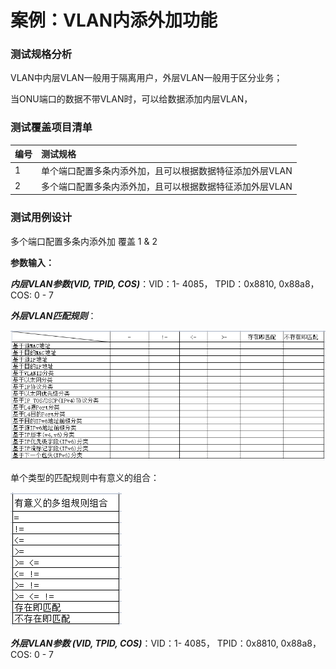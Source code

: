 # 案例：VLAN内添外加功能

### 测试规格分析

VLAN中内层VLAN一般用于隔离用户，外层VLAN一般用于区分业务；

当ONU端口的数据不带VLAN时，可以给数据添加内层VLAN，

### 测试覆盖项目清单

| 编号 | 测试规格 |
| :--- | :--- |
| 1 | 单个端口配置多条内添外加，且可以根据数据特征添加外层VLAN |
| 2 | 多个端口配置多条内添外加，且可以根据数据特征添加外层VLAN |

### 测试用例设计

多个端口配置多条内添外加 覆盖 1 & 2

**参数输入：**

_**内层VLAN参数\(VID, TPID, COS\)**_：VID：1- 4085， TPID：0x8810, 0x88a8， COS: 0 - 7

_**外层VLAN匹配规则**_：

![](../../../.gitbook/assets/image%20%282%29.png)

单个类型的匹配规则中有意义的组合：

![](../../../.gitbook/assets/image%20%2830%29.png)

_**外层VLAN参数 \(VID, TPID, COS\)**_：VID：1- 4085， TPID：0x8810, 0x88a8， COS: 0 - 7

